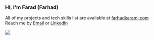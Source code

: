 ### HI, I'm Farad (Farhad)
All of my projects and tech skills list are available at [farhadkarami.com](https://farhadkarami.com)<br>Reach me by [Email](mailto:farhadkarami@yahoo.com) or
[LinkedIn](https://linkedin.com/in/farhad-karami)

![](https://github-contributor-stats.vercel.app/api?username=farad-tech&limit=5&theme=tokyonight&combine_all_yearly_contributions=true)

<!-- Proudly created with GPRM ( https://gprm.itsvg.in ) -->
